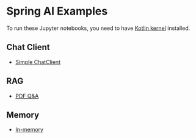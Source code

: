 # Spring AI Examples

To run these Jupyter notebooks, you need to have [Kotlin kernel](https://github.com/Kotlin/kotlin-jupyter) installed.

## Chat Client

* [Simple ChatClient](./chat-client/simple-chat-client.ipynb)

## RAG

* [PDF Q&A](./rag/pdf-rag.ipynb)

## Memory

* [In-memory](./memory/in-memory.ipynb)